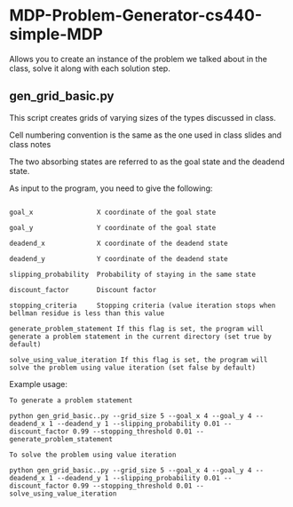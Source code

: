 # MDP-Problem-Generator-cs440-simple-MDP
Allows you to create an instance of the problem we talked about in the class, solve it along with each solution step.

## gen_grid_basic.py

This script creates grids of varying sizes of the types discussed in class.

Cell numbering convention is the same as the one used in class slides and class notes

The two absorbing states are referred to as the goal state and the deadend state.

As input to the program, you need to give the following:

  ```grid_size             Size of the grid, will be grid_size x grid_size (Visualization currently assumes a value less than 100)

  goal_x                X coordinate of the goal state

  goal_y                Y coordinate of the goal state

  deadend_x             X coordinate of the deadend state

  deadend_y             Y coordinate of the deadend state

  slipping_probability  Probability of staying in the same state

  discount_factor       Discount factor

  stopping_criteria     Stopping criteria (value iteration stops when bellman residue is less than this value

  generate_problem_statement If this flag is set, the program will generate a problem statement in the current directory (set true by default)

  solve_using_value_iteration If this flag is set, the program will solve the problem using value iteration (set false by default)
```

Example usage:

```
To generate a problem statement

python gen_grid_basic..py --grid_size 5 --goal_x 4 --goal_y 4 --deadend_x 1 --deadend_y 1 --slipping_probability 0.01 --discount_factor 0.99 --stopping_threshold 0.01 --generate_problem_statement

To solve the problem using value iteration

python gen_grid_basic..py --grid_size 5 --goal_x 4 --goal_y 4 --deadend_x 1 --deadend_y 1 --slipping_probability 0.01 --discount_factor 0.99 --stopping_threshold 0.01 --solve_using_value_iteration
```
